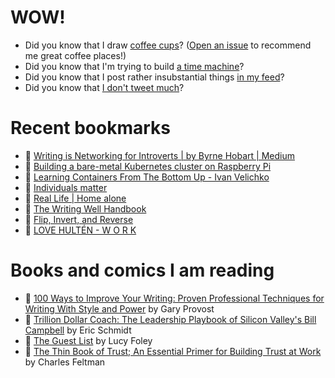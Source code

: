 # WOW!

- Did you know that I draw [coffee cups](https://papercups.mamuso.net/)? ([Open an issue](https://github.com/mamuso/papercups/issues) to recommend me great coffee places!)
- Did you know that I'm trying to build [a time machine](https://github.com/mamuso/fluxcapacitor)?
- Did you know that I post rather insubstantial things [in my feed](https://feed.mamuso.net/)?
- Did you know that [I don't tweet much](https://twitter.com/mamuso)?

# Recent bookmarks

- 👀 [Writing is Networking for Introverts | by Byrne Hobart | Medium](https://byrnehobart.medium.com/writing-is-networking-for-introverts-5cac14ad4c77)
- 👀 [Building a bare-metal Kubernetes cluster on Raspberry Pi](https://anthonynsimon.com/blog/kubernetes-cluster-raspberry-pi/)
- 👀 [Learning Containers From The Bottom Up - Ivan Velichko](https://iximiuz.com/en/posts/container-learning-path/)
- 👀 [Individuals matter](https://danluu.com/people-matter/)
- 👀 [Real Life | Home alone](https://reallifemag.com/)
- 👀 [The Writing Well Handbook](https://www.julian.com/guide/write/intro)
- 👀 [Flip, Invert, and Reverse](https://yuanchuan.dev/flip-invert-reverse)
- 👀 [LOVE HULTÉN - W O R K](https://www.lovehulten.com/)


# Books and comics I am reading

- 📘 [100 Ways to Improve Your Writing: Proven Professional Techniques for Writing With Style and Power](https://www.goodreads.com/book/show/43229424) by Gary Provost
- 📘 [Trillion Dollar Coach: The Leadership Playbook of Silicon Valley's Bill Campbell](https://www.goodreads.com/book/show/42764751) by Eric Schmidt
- 📘 [The Guest List](https://www.goodreads.com/book/show/52656911) by Lucy Foley
- 📘 [The Thin Book of Trust; An Essential Primer for Building Trust at Work](https://www.goodreads.com/book/show/8245275) by Charles Feltman

